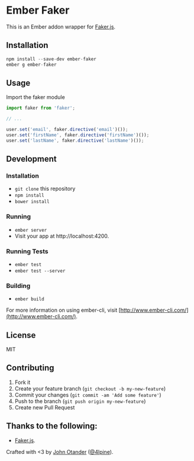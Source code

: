 # Ember Faker

This is an Ember addon wrapper for [Faker.js](https://github.com/marak/Faker.js/).
## Installation

```javascript
npm install --save-dev ember-faker
ember g ember-faker
```

## Usage

Import the faker module

```javascript
import faker from 'faker';

// ...

user.set('email', faker.directive('email')());
user.set('firstName', faker.directive('firstName')());
user.set('lastName', faker.directive('lastName')());
```

## Development

### Installation

* `git clone` this repository
* `npm install`
* `bower install`

### Running

* `ember server`
* Visit your app at http://localhost:4200.

### Running Tests

* `ember test`
* `ember test --server`

### Building

* `ember build`

For more information on using ember-cli, visit [http://www.ember-cli.com/](http://www.ember-cli.com/).

## License

MIT

## Contributing

1. Fork it
2. Create your feature branch (`git checkout -b my-new-feature`)
3. Commit your changes (`git commit -am 'Add some feature'`)
4. Push to the branch (`git push origin my-new-feature`)
5. Create new Pull Request

## Thanks to the following:

* [Faker.js](https://github.com/marak/Faker.js/).

Crafted with <3 by [John Otander](http://johnotander.com) ([@4lpine](https://twitter.com/4lpine)).
